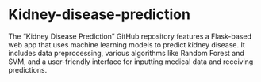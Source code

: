 # Kidney-disease-prediction
The “Kidney Disease Prediction” GitHub repository features a Flask-based web app that uses machine learning models to predict kidney disease. It includes data preprocessing, various algorithms like Random Forest and SVM, and a user-friendly interface for inputting medical data and receiving predictions.
